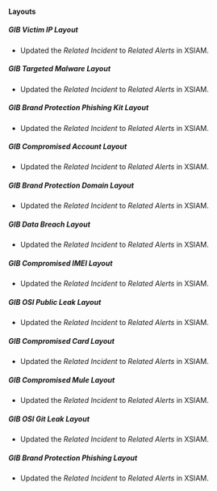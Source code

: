 
#### Layouts
##### GIB Victim IP Layout
- Updated the *Related Incident* to *Related Alerts* in XSIAM.
##### GIB Targeted Malware Layout
- Updated the *Related Incident* to *Related Alerts* in XSIAM.
##### GIB Brand Protection Phishing Kit Layout
- Updated the *Related Incident* to *Related Alerts* in XSIAM.
##### GIB Compromised Account Layout
- Updated the *Related Incident* to *Related Alerts* in XSIAM.
##### GIB Brand Protection Domain Layout
- Updated the *Related Incident* to *Related Alerts* in XSIAM.
##### GIB Data Breach Layout
- Updated the *Related Incident* to *Related Alerts* in XSIAM.
##### GIB Compromised IMEI Layout
- Updated the *Related Incident* to *Related Alerts* in XSIAM.
##### GIB OSI Public Leak Layout
- Updated the *Related Incident* to *Related Alerts* in XSIAM.
##### GIB Compromised Card Layout
- Updated the *Related Incident* to *Related Alerts* in XSIAM.
##### GIB Compromised Mule Layout
- Updated the *Related Incident* to *Related Alerts* in XSIAM.
##### GIB OSI Git Leak Layout
- Updated the *Related Incident* to *Related Alerts* in XSIAM.
##### GIB Brand Protection Phishing Layout
- Updated the *Related Incident* to *Related Alerts* in XSIAM.
